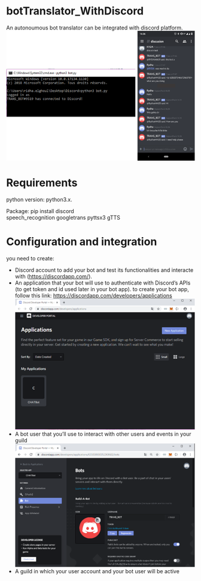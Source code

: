 # botTranslator_WithDiscord
An autonoumous bot translator can be integrated with discord platform.
![Demo](https://github.com/Ridha-ELGHOUL/botTranslator_WithDiscord/blob/master/img/demo_bot.png)
# Requirements
python version: python3.x.

Package: 
pip install discord  
            speech_recognition
            googletrans
            pyttsx3
            gTTS
# Configuration and integration
you need to create:
- Discord account to add your bot and test its functionalities and interacte with (https://discordapp.com/). 
- An application that your bot will use to authenticate with Discord’s APIs (to get token and id used later in your bot app).
to create your bot app, follow this link: https://discordapp.com/developers/applications
![Demo](https://github.com/Ridha-ELGHOUL/botTranslator_WithDiscord/blob/master/img/create_app.png)
- A bot user that you’ll use to interact with other users and events in your guild
![Demo](https://github.com/Ridha-ELGHOUL/botTranslator_WithDiscord/blob/master/img/bot_app.PNG)
- A guild in which your user account and your bot user will be active
